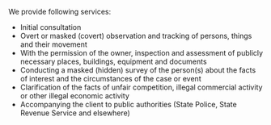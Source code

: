We provide following services:
- Initial consultation
- Overt or masked (covert) observation and tracking of persons, things and their movement
- With the permission of the owner, inspection and assessment of publicly necessary places, buildings, equipment and documents
- Conducting a masked (hidden) survey of the person(s) about the facts of interest and the circumstances of the case or event
- Clarification of the facts of unfair competition, illegal commercial activity or other illegal economic activity
- Accompanying the client to public authorities (State Police, State Revenue Service and elsewhere)